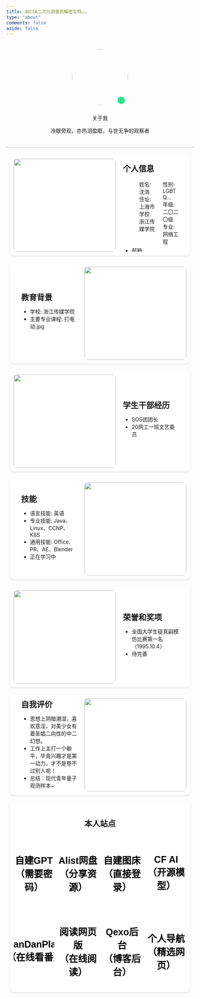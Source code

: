 ```yaml
---
title: 前CIA二次元调查员解密文档……
type: "about"
comments: false
aside: false
---
```


<style>
	/* 头像卡片 */
	.author-img {
        position: relative; /* 设置相对定位 */
    }
    
    .author-box {
        text-align: center;
        padding: 20px;
        height: auto;
        border-bottom: 2px solid #ddd;
        /* 分割线 */
    }

    .author-img img {
        border-radius: 50%; /* 显示为圆形 */
        width: 150px; /* 宽度设置 */
        height: 150px; /* 高度保持一致，否则就成椭圆了 */
        margin-bottom: 10px;
    }
    
    .green-dot {
		position: absolute;
		right: calc(50% - 67px);
		bottom: 13px;
		width: 20px; /* 小圆点的宽度 */
		height: 20px; /* 小圆点的高度 */
		background-color: rgb(40, 231, 139); /* 小圆点的颜色，感觉很好看，对照着QQ的颜色搞的 */
		border-radius: 50%; /* 使小圆点变成圆形 */
	}
    
    /* 文本格式，全局 */
    .content h2 {
        margin-top: 0;
        margin-bottom: 0;
    }
    
    /* 设置每一节宽度，高度，长度等等 */
    .content .column {
		margin-top: 4px;
        margin-bottom: 4px;
        width: 65%;
        margin-left: 20px;
    }
    
    /* 给第一格个人信息进行适配 */
    .content .info-columns {
        margin: 10px 0;
    }

	/* 第一格的个人信息，我使用了表格，为了显示更多信息的同时不空出大部分地方，你们自行选择 */
    .content .row {
        display: flex;
        justify-content: space-between;
    }
    
    /* 每一节通用格式 */
    .section {
        display: flex;
        padding: 10px;
        align-items: center;
        justify-content: space-between;
        border-bottom: none;
        margin-top: 20px;
        margin: 20px 10px 0 10px;
        border-radius: 10px;
        background-color: white;
        height: 250px;
        box-shadow: 0 2px 4px rgba(0, 0, 0, 0.1);
    }
    
    /* 夜间适配，改变背景和相关阴影部分 */
    [data-theme=dark] .section {
        background-color: #2c2c2c;
        box-shadow: 0 2px 4px rgba(0, 0, 0, 0.5);
    }
    
    /* 右图左文样式，左边为row，因为是默认的所以不需要指定 */
    .section.right {
        flex-direction: row-reverse;
    }
    
    /* 节内图片所在位置相关格式，这里是因为我开了fancybox，也就是点击预览大图的效果，使图片被一个a所包裹，如果你关了请自行将该内容添加到下面的img中，其他位置对应调整 */
    .section a {
		width: 45%;
		height: 100%;
		transition: transform 0.5s ease; /* 添加过渡效果 */

    }

    /* 节内A标签内的图片，占满a标签，并不拉伸，使用覆盖，自适应大小 */
    .section img {
        width: 100%;
        height: 100%;
        object-fit: cover;
        border-radius: 8px;
    }
    
    /* 在鼠标悬停在 .section 上时，放大图片 */
	.section:hover a {
		transform: scale(1.10); /* 将图片放大10% */
	}
	
	/* 设置放大只在当图片没有消失时，否则这个宽度会覆盖掉设置的小时候为100%的设定 */
	@media (min-width: 870px) {
		/* 图像在右边的节，当鼠标放入，适当向左偏移，造成好像被图像挤过去的视觉效果 */
		.section.right:hover .content {
			margin-left: 10px;
		}
		/* 通用，因为文字是靠左的，改变宽度就被挤过去了 */
		.section:hover .content {
			width: 50%;
			width: 50%;
		}
	}
	
	/* 通用文字部分基础设置 */
    .section .content {
        width: 55%;
        margin: 20px 20px;
        max-height: 100%;
        overflow: hidden; /* 超出部分不好看，我给隐藏了，看不见也比超出强，不过这个可以通过修改各种宽度高度进行个性适配 */
        text-overflow: ellipsis;
        transition: width 0.5s ease, margin-left 0.3s ease; /* 添加过渡效果 */
    }
    
    /* 最下方的一堆个人站点 */
    .wrapper {
		text-align: center; /* 文字居中 */
        padding: 10px;
        margin: 20px 10px 0 10px;
        border-radius: 10px;
        background-color: white;
        height: auto;
        box-shadow: 0 2px 4px rgba(0, 0, 0, 0.1);
	}
	
	/* 四个大字 */
	.wrapper .label {
        margin: 20px 20px;
	}
	
	/* 网格相关链接布局样式 */
    .wrapper .site-grid {
        margin-top: 10px;
        border-radius: 8px;
        display: grid;
        grid-template-columns: repeat(4, 1fr); /* 一行四块 */
        gap: 10px; /* 块之间的间隙 */
        width: 100%;
        height: auto; /* 宽度自动填充 */
    }
    
    /* 每个站点块的样式 */
    .wrapper .site-grid .site-item {
		z-index: 1;
        border-radius: 10px;
        position: relative;
        width: 100%;/* 宽度自动填充 */
        height: 200px;/* 设置块的高度 */
        background-size: cover;/* 背景图片填充整个块 */
        background-position: center;/* 背景图片居中 */
        display: flex;
        justify-content: center;
        align-items: center;
        text-decoration: none;
        overflow: hidden; /* 使超出边框的内容隐藏 */
        transition: transform 0.3s ease-in-out, z-index 0.3s ease-in-out;
    }
    
    
    /* 动画效果，鼠标放上去时背景图片放大的动画 */
    @media (min-width: 870px) {
		.wrapper .site-grid .site-item:hover {
			transform: scale(1.2); /* 放大倍数 */
			z-index: 2;
		}
	}

    /* 块中的字覆盖层样式 */
    .wrapper .site-overlay {
        position: absolute;
        inset: 0; /* 将 top, right, bottom, left 都设为 0 */
        border-radius: 10px;
        background: rgba(255, 255, 255, 0.5); /* 初始为透明背景 */
        transition: background 0.6s, color 0.6s; /* 背景过渡效果 */
        display: flex;
        text-align: center;
        justify-content: center;
        align-items: center;
        font: bold 25px sans-serif; /* 根据需求更改字体大小 */
        color: #000000; /* 根据需求更改字体颜色，默认是黑 */
    }

    /* 鼠标悬停时的样式 */
    .wrapper .site-item:hover .site-overlay {
        background: rgba(0, 0, 0, 0.5); /* 白底变黑 */
        color: #ffffff; /* 黑字变白 */
    }
    
    /* 夜间适配 */
    [data-theme=dark] .wrapper {
        background-color: #2c2c2c; /* 这是我全局的夜间统一色，你们自己看 */
        box-shadow: 0 2px 4px rgba(0, 0, 0, 0.5);
    }
    
    /* 夜间鼠标悬停动效适配 */
    [data-theme=dark] .wrapper .site-item:hover .site-overlay {
        background: rgba(255, 255, 255, 0.5);
        color: #000000;
    }
    
    /* 夜间卡片背景适配，和白天是相反的 */
    [data-theme=dark] .wrapper .site-overlay {
        background: rgba(0, 0, 0, 0.5);
        color: #ffffff;
    }
    
    /* 窄屏适配 */
    @media (max-width: 870px) {/* 当页面宽度小于870像素时 */
        /* 不显示图片 */
		.section a {
			display: none;
		}
		
		/* 将位置留给文字 */
		.section .content {
			width: 100%;
		}
		/* 高度自己调整，因为窄屏视野没有那么大，部分节窄一点宽一点不影响，但是最小仍然是之前设置的值，这个需要你们自己改 */
		.section {
		    height: auto;
		    min-height: 250px;
		}
		
		/* 下方链接到现在显示为两列，要不然挤得不行 */
		.wrapper .site-grid {
            grid-template-columns: repeat(2, 1fr);
            /* 一行显示2个块 */
            grid-auto-rows: 200px;
            /* 保持行高一致 */
        }
    }
    
    /* 当页面宽度小于480像素时，我们的表格成为1列 */
    @media (max-width: 560px) {
        .wrapper .site-grid {
            grid-template-columns: repeat(1, 1fr);
            /* 一行显示1个块 */
            grid-auto-rows: 200px;
            /* 保持行高一致 */
        }
    }
</style>

<div class="author-box">
    <div class="author-img">
        <img class="no-lightbox" src="/img/avator.webp">
        <div class="green-dot"></div>
    </div>
    <div class="image-dot"></div>
    <p class="p center logo large">关于我</p>
    <p class="p center small">冷眼旁观，亦热泪盈眶，与世无争的观察者</p>
</div>

<div class="section left">
    <img src="https://cdn.jsdmirror.com/gh/bilibiliworld/picgo@main/pic/2024-10-15_23-17-41.webp">
    <div class="content">
        <div class="info-columns">
            <h2>个人信息</h2>
            <ul>
                <div class="row">
                    <div class="column">
                        <li>姓名: 沈浩</li>
                        <li>住址: 上海市</li>
                        <li>学校: 浙江传媒学院</li>
                    </div>
                    <div class="column">
                        <li>性别: LGBTQ...</li>
                        <li>年级: 二〇二〇级</li>
                        <li>专业: 网络工程</li>
                    </div>
                </div>
                <li>邮箱: 2685723693@qq.com</li>
            </ul>
        </div>
    </div>
</div>

<div class="section right">
    <img src="https://cdn.jsdmirror.com/gh/bilibiliworld/picgo@main/pic/2024-10-15_23-18-08.webp">
    <div class="content">
        <h2>教育背景</h2>
        <ul>
            <li>学校: 浙江传媒学院</li>
            <li>主要专业课程: 打电动.jpg</li>
        </ul>
    </div>
</div>

<div class="section left">
    <img src="https://cdn.jsdmirror.com/gh/bilibiliworld/picgo@main/pic/2024-10-15_23-18-28.webp">
    <div class="content">
        <h2>学生干部经历</h2>
        <ul>
            <li>SOS团团长</li>
            <li>20网工一班文艺委员</li>
        </ul>
    </div>
</div>

<div class="section right">
	<img src="https://cdn.jsdmirror.com/gh/bilibiliworld/picgo@main/pic/2024-10-15_23-18-39.webp">
    <div class="content">
        <h2>技能</h2>
        <ul>
            <li>语言技能: 英语</li>
            <li>专业技能: Java、Linux、CCNP、K8S</li>
            <li>通用技能: Office、PR、AE、Blender</li>
            <li>正在学习中</li>
        </ul>
    </div>
</div>

<div class="section left">
    <img src="https://cdn.jsdmirror.com/gh/bilibiliworld/picgo@main/pic/2024-10-15_23-18-49.webp">
    <div class="content">
        <h2>荣誉和奖项</h2>
        <ul>
            <li>全国大学生碇真嗣模仿比赛第一名（1995.10.4）</li>
            <li>待完善</li>
        </ul>
    </div>
</div>

<div class="section right">
    <img src="https://cdn.jsdmirror.com/gh/bilibiliworld/picgo@main/pic/2024-10-15_23-24-16.webp">
    <div class="content">
        <h2>自我评价</h2>
        <ul>
            <li>思想上阴暗潮湿，喜欢意淫，对美少女有着圣娼二向性的中二幻想。</li>
            <li>工作上主打一个躺平，毕竟兴趣才是第一动力，才不是卷不过别人呢！</li>
            <li>总结：现代青年量子观测样本~</li>
        </ul>
    </div>
</div>

<div class="wrapper">
    <div class="label"><h2>本人站点</h2></div>
    <div class="site-grid">
        <a href="https://gpt.002026.xyz/" target="_blank" class="site-item"
            style="background-image: url('https://cdn.jsdmirror.com/gh/bilibiliworld/picgo@main/pic/2024-10-15_23-24-58.webp')">
            <div class="site-overlay">
                <span>自建GPT<br>（需要密码）</span>
            </div>
        </a>
        <a href="https://alist.002026.xyz/" target="_blank" class="site-item"
            style="background-image: url('https://cdn.jsdmirror.com/gh/bilibiliworld/picgo@main/pic/2024-10-15_23-26-06.webp')">
            <div class="site-overlay">
                <span>Alist网盘<br>（分享资源）</span>
            </div>
        </a>
        <a href="https://pic.002026.xyz/" target="_blank" class="site-item"
            style="background-image: url('https://cdn.jsdmirror.com/gh/bilibiliworld/picgo@main/pic/2024-10-15_23-26-43.webp')">
            <div class="site-overlay">
                <span>自建图床<br>（直接登录）</span>
            </div>
        </a>
        <a href="https://ai.002026.xyz/" target="_blank" class="site-item"
            style="background-image: url('https://cdn.jsdmirror.com/gh/bilibiliworld/picgo@main/pic/2024-10-15_23-27-14.webp')">
            <div class="site-overlay">
                <span>CF AI<br>（开源模型）</span>
            </div>
        </a>
        <a href="https://dandan.002026.xyz/" target="_blank" class="site-item"
            style="background-image: url('https://cdn.jsdmirror.com/gh/bilibiliworld/picgo@main/pic/2024-10-15_23-27-37.webp')">
            <div class="site-overlay">
                <span>DanDanPlay<br>（在线看番）</span>
            </div>
        </a>
        <a href="https://reader.002026.xyz/" target="_blank" class="site-item"
            style="background-image: url('https://cdn.jsdmirror.com/gh/bilibiliworld/picgo@main/pic/2024-10-15_23-28-54.webp')">
            <div class="site-overlay">
                <span>阅读网页版<br>（在线阅读）</span>
            </div>
        </a>
        <a href="http://8.223.47.89:8001/" target="_blank" class="site-item"
            style="background-image: url('https://cdn.jsdmirror.com/gh/bilibiliworld/picgo@main/pic/2024-10-15_23-29-26.webp')">
            <div class="site-overlay">
                <span>Qexo后台<br>（博客后台）</span>
            </div>
        </a>
        <a href="https://lolinav.netlify.app/" target="_blank" class="site-item"
            style="background-image: url('https://cdn.jsdmirror.com/gh/bilibiliworld/picgo@main/pic/2024-10-15_23-30-01.webp')">
            <div class="site-overlay">
                <span>个人导航<br>（精选网页）</span>
            </div>
        </a>
    </div>
</div>